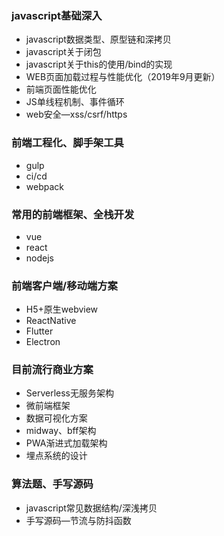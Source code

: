 ### javascript基础深入
* javascript数据类型、原型链和深拷贝
* javascript关于闭包
* javascript关于this的使用/bind的实现
* WEB页面加载过程与性能优化（2019年9月更新）
* 前端页面性能优化
* JS单线程机制、事件循环
* web安全—xss/csrf/https

### 前端工程化、脚手架工具
* gulp
* ci/cd
* webpack

### 常用的前端框架、全栈开发
* vue
* react
* nodejs

### 前端客户端/移动端方案
* H5+原生webview
* ReactNative
* Flutter
* Electron

### 目前流行商业方案
* Serverless无服务架构
* 微前端框架
* 数据可视化方案
* midway、bff架构
* PWA渐进式加载架构
* 埋点系统的设计


### 算法题、手写源码
* javascript常见数据结构/深浅拷贝
* 手写源码—节流与防抖函数
